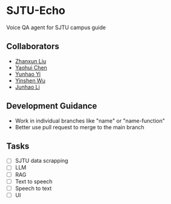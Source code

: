 # SJTU-Echo
Voice QA agent for SJTU campus guide

## Collaborators
- [Zhanxun Liu](xcc_zach@sjtu.edu.com)
- [Yaohui Chen](1009283848@sjtu.edu.cn)
- [Yunhao Yi](yiyunhao@sjtu.edu.cn)
- [Yinshen Wu](wuyinshen@sjtu.edu.cn)
- [Junhao Li](Lijunhao_hz@sjtu.edu.cn)

## Development Guidance
- Work in individual branches like "name" or "name-function"
- Better use pull request to merge to the main branch

## Tasks
- [ ] SJTU data scrapping
- [ ] LLM
- [ ] RAG
- [ ] Text to speech
- [ ] Speech to text
- [ ] UI